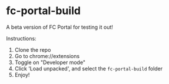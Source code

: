 # fc-portal-build

A beta version of FC Portal for testing it out!

Instructions:

1. Clone the repo
2. Go to chrome://extensions
3. Toggle on "Developer mode"
4. Click 'Load unpacked', and select the `fc-portal-build` folder
5. Enjoy!
